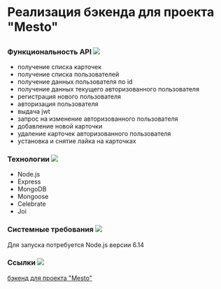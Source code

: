 # Реализация бэкенда для проекта "Mesto" 
##
### Функциональность API ![](https://cdn.jsdelivr.net/gh/Readme-Workflows/Readme-Icons@main/icons/octicons/ApprovedChanges.svg)
* получение списка карточек
* получение списка пользователей
* получение данных пользователя по id
* получение данных текущего авторизованного пользователя
* регистрация нового пользователя
* авторизация пользователя
* выдача jwt
* запрос на изменение авторизованного пользователя
* добавление новой карточки
* удаление карточек авторизованного пользователя
* установка и снятие лайка на карточках
### Технологии ![](https://cdn.jsdelivr.net/gh/Readme-Workflows/Readme-Icons@main/icons/octicons/ApprovedChanges.svg)
* Node.js
* Express
* MongoDB
* Mongoose
* Celebrate
* Joi
### Системные требования ![](https://cdn.jsdelivr.net/gh/Readme-Workflows/Readme-Icons@main/icons/octicons/ApprovedChanges.svg)
Для запуска потребуется Node.js версии 6.14
### Ссылки ![](https://cdn.jsdelivr.net/gh/Readme-Workflows/Readme-Icons@main/icons/octicons/ApprovedChanges.svg)
   
[бэкенд для проекта "Mesto"](https://github.com/Natali-Vorobeva/express-mesto-gha)

